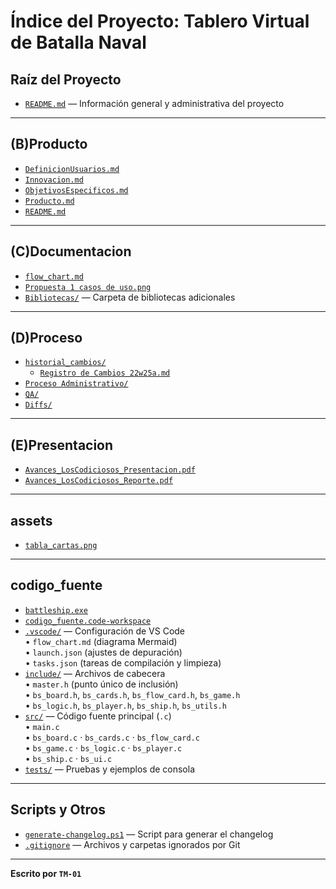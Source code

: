 # Índice del Proyecto: Tablero Virtual de Batalla Naval

## Raíz del Proyecto

- [`README.md`](README.md) — Información general y administrativa del proyecto

---

## (B)Producto

- [`DefinicionUsuarios.md`](/(B)Producto/DefinicionUsuarios.md)
- [`Innovacion.md`](/(B)Producto/Innovacion.md)
- [`ObjetivosEspecificos.md`](/(B)Producto/ObjetivosEspecificos.md)
- [`Producto.md`](/(B)Producto/Producto.md)
- [`README.md`](/(B)Producto/README.md)

---

## (C)Documentacion

- [`flow_chart.md`](/(C)Documentacion/flow_chart.md)
- [`Propuesta 1 casos de uso.png`](/(C)Documentacion/Propuesta%201%20de%20uso.png)
- [`Bibliotecas/`](/(C)Documentacion/Bibliotecas/) — Carpeta de bibliotecas adicionales

---

## (D)Proceso

- [`historial_cambios/`](/(D)Proceso/historial_cambios/)
  - [`Registro de Cambios 22w25a.md`](/(D)Proceso/historial_cambios/Registro%20de%20Cambios%2022w25a.md)
- [`Proceso Administrativo/`](/(D)Proceso/Proceso%20Administrativo/)
- [`QA/`](/(D)Proceso/QA/)
- [`Diffs/`](/(D)Proceso/historial_cambios/Diffs/)

---

## (E)Presentacion

- [`Avances_LosCodiciosos_Presentacion.pdf`](/(E)%20Presentacion/Avances_LosCodiciosos_Presentacion.pdf)
- [`Avances_LosCodiciosos_Reporte.pdf`](/(E)%20Presentacion/Avances_LosCodiciosos_Reporte.pdf)

---

## assets

- [`tabla_cartas.png`](/assets/tabla_cartas.png)

---

## codigo_fuente

- [`battleship.exe`](codigo_fuente/battleship.exe)
- [`codigo_fuente.code-workspace`](codigo_fuente/codigo_fuente.code-workspace)
- [`.vscode/`](codigo_fuente/.vscode/) — Configuración de VS Code  
  • `flow_chart.md` (diagrama Mermaid)  
  • `launch.json` (ajustes de depuración)  
  • `tasks.json` (tareas de compilación y limpieza)
- [`include/`](codigo_fuente/include/) — Archivos de cabecera  
  • `master.h` (punto único de inclusión)  
  • `bs_board.h`, `bs_cards.h`, `bs_flow_card.h`, `bs_game.h`  
  • `bs_logic.h`, `bs_player.h`, `bs_ship.h`, `bs_utils.h`
- [`src/`](codigo_fuente/src/) — Código fuente principal (`.c`)  
  • `main.c`  
  • `bs_board.c` · `bs_cards.c` · `bs_flow_card.c`  
  • `bs_game.c` · `bs_logic.c` · `bs_player.c`  
  • `bs_ship.c` · `bs_ui.c`
- [`tests/`](codigo_fuente/tests/) — Pruebas y ejemplos de consola

---

## Scripts y Otros

- [`generate-changelog.ps1`](generate-changelog.ps1) — Script para generar el changelog  
- [`.gitignore`](.gitignore) — Archivos y carpetas ignorados por Git

---

**Escrito por `TM-01`**
